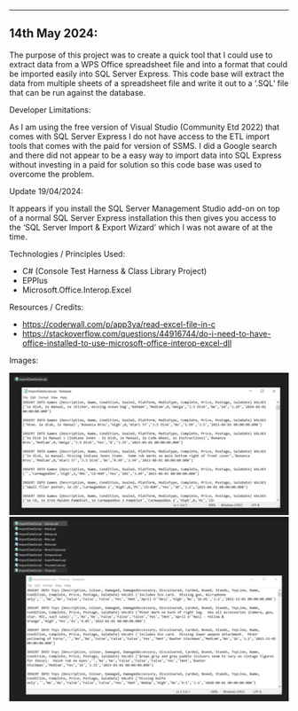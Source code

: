 -----------------------------------------
14th May 2024:
-----------------------------------------

The purpose of this project was to create a quick tool that I could use to extract data from a WPS Office spreadsheet file and into a format that could be imported easily into SQL Server Express. This code base will extract the data from multiple sheets of a spreadsheet file and write it out to a ‘.SQL’ file that can be run against the database.

Developer Limitations:

As I am using the free version of Visual Studio (Community Etd 2022) that comes with SQL Server Express I do not have access to the ETL import tools that comes with the paid for version of SSMS. I did a Google search and there did not appear to be a easy way to import data into SQL Express without investing in a paid for solution so this code base was used to overcome the problem.

Update 19/04/2024:

It appears if you install the SQL Server Management Studio add-on on top of a normal SQL Server Express installation this then gives you access to the ‘SQL Server Import & Export Wizard’ which I was not aware of at the time.

Technologies / Principles Used:

- C# (Console Test Harness & Class Library Project)
- EPPlus
- Microsoft.Office.Interop.Excel

Resources / Credits:

- https://coderwall.com/p/app3ya/read-excel-file-in-c
- https://stackoverflow.com/questions/44916744/do-i-need-to-have-office-installed-to-use-microsoft-office-interop-excel-dll

Images:

![Alt text](Images/ReadExcel1.JPG)
![Alt text](Images/ReadExcel2.JPG)

